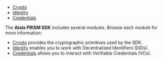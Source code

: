 - [Crypto](crypto.md)
- [Identity](identity.md)
- [Credentials](credentials.md)

The **Atala PRISM SDK** includes several modules. Browse each module for more information:

* [Crypto](crypto.md) provides the cryptographic primitives used by the SDK.
* [Identity](identity.md) enables you to work with Decentralized Identifiers (DIDs).
* [Credentials](credentials.md) allows you to interact with Verifiable Credentials (VCs).
